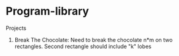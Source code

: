 # Program-library
Projects
1. Break The Chocolate:
 Need to break the chocolate n*m on two rectangles. Second rectangle should include "k" lobes  
